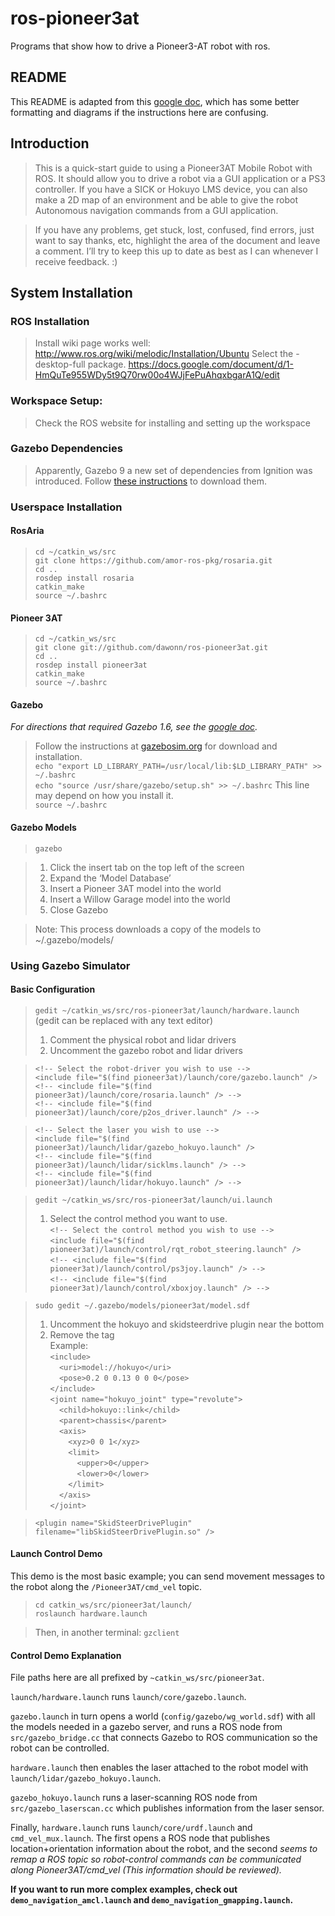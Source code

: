 # ros-pioneer3at
Programs that show how to drive a Pioneer3-AT robot with ros.

## README
This README is adapted from this [google doc](https://docs.google.com/document/d/1C_GdAAQck-IT4H5GnsH3j6OezUbehUphtlnn8XU4XBk/edit), which has some better formatting and diagrams if the instructions here are confusing.

## Introduction
> This is a quick-start guide to using a Pioneer3AT Mobile Robot with ROS. It should allow you to drive a robot via a GUI application or a PS3 controller. If you have a SICK or Hokuyo LMS device, you can also make a 2D map of an environment and be able to give the robot Autonomous navigation commands from a GUI application. 

> If you have any problems, get stuck, lost, confused, find errors, just want to say thanks, etc, highlight the area of the document and leave a comment. I’ll try to keep this up to date as best as I can whenever I receive feedback. :)

## System Installation
### ROS Installation
> Install wiki page works well: http://www.ros.org/wiki/melodic/Installation/Ubuntu
> Select the -desktop-full package.
https://docs.google.com/document/d/1-HmQuTe955WDy5t9Q70rw00o4WJjFePuAhqxbgarA1Q/edit
### Workspace Setup:
> Check the ROS website for installing and setting up the workspace

### Gazebo Dependencies
> Apparently, Gazebo 9 a new set of dependencies from Ignition was introduced. Follow [these instructions](http://gazebosim.org/tutorials?tut=install_dependencies_from_source) to download them.

### Userspace Installation 
#### RosAria
  > `cd ~/catkin_ws/src`<br>
  > `git clone https://github.com/amor-ros-pkg/rosaria.git`<br>
  > `cd ..`<br>
  > `rosdep install rosaria`<br>
  > `catkin_make`<br>
  > `source ~/.bashrc`<br>
#### Pioneer 3AT
  > `cd ~/catkin_ws/src`<br>
  > `git clone git://github.com/dawonn/ros-pioneer3at.git`<br>
  > `cd ..`<br>
  > `rosdep install pioneer3at`<br>
  > `catkin_make`<br>
  > `source ~/.bashrc`

#### Gazebo
_For directions that required Gazebo 1.6, see the [google doc](https://docs.google.com/document/d/1C_GdAAQck-IT4H5GnsH3j6OezUbehUphtlnn8XU4XBk/edit)._
  > Follow the instructions at [gazebosim.org](http://gazebosim.org/tutorials?tut=install_ubuntu&cat=install) for download and installation.<br>
  > `echo "export LD_LIBRARY_PATH=/usr/local/lib:$LD_LIBRARY_PATH" >> ~/.bashrc`<br>
  > `echo "source /usr/share/gazebo/setup.sh" >> ~/.bashrc` This line may depend on how you install it.<br>
  > `source ~/.bashrc`

#### Gazebo Models
  > `gazebo`

  > 1) Click the insert tab on the top left of the screen<br>
  > 2) Expand the ‘Model Database’<br>
  > 3) Insert a Pioneer 3AT model into the world<br>
  > 4) Insert a Willow Garage model into the world<br>
  > 5) Close Gazebo

  > Note: This process downloads a copy of the models to ~/.gazebo/models/

### Using Gazebo Simulator
#### Basic Configuration
  > `gedit ~/catkin_ws/src/ros-pioneer3at/launch/hardware.launch` (gedit can be replaced with any text editor)<br>
  > 1) Comment the physical robot and lidar drivers<br>
  > 2) Uncomment the gazebo robot and lidar drivers<br>
  
  > `<!-- Select the robot-driver you wish to use -->`<br>
  > `<include file="$(find pioneer3at)/launch/core/gazebo.launch" />`<br>
  > `<!-- <include file="$(find pioneer3at)/launch/core/rosaria.launch" /> -->`<br>
  > `<!-- <include file="$(find pioneer3at)/launch/core/p2os_driver.launch" /> -->`<br>

  > `<!-- Select the laser you wish to use -->`<br>
  > `<include file="$(find pioneer3at)/launch/lidar/gazebo_hokuyo.launch" />`<br>
  > `<!-- <include file="$(find pioneer3at)/launch/lidar/sicklms.launch" /> -->`<br>
  > `<!-- <include file="$(find pioneer3at)/launch/lidar/hokuyo.launch" /> -->`<br>

  > `gedit ~/catkin_ws/src/ros-pioneer3at/launch/ui.launch`<br>	
  > 1) Select the control method you want to use.<br>
  > `<!-- Select the control method you wish to use -->`<br>
  > `<include file="$(find pioneer3at)/launch/control/rqt_robot_steering.launch" />`<br>
  > `<!-- <include file="$(find pioneer3at)/launch/control/ps3joy.launch" /> -->`<br>
  > `<!-- <include file="$(find pioneer3at)/launch/control/xboxjoy.launch" /> -->`<br>

  > `sudo gedit ~/.gazebo/models/pioneer3at/model.sdf`<br>
  > 1) Uncomment the hokuyo and skidsteerdrive plugin near the bottom<br>
  > 2) Remove the <MaxForce> tag<br>
  > Example:<br>
  > `<include>`<br>
  > `  <uri>model://hokuyo</uri>`<br>
  > `  <pose>0.2 0 0.13 0 0 0</pose>`<br>
  > `</include>`<br>
  > `<joint name="hokuyo_joint" type="revolute">`<br>
  > `  <child>hokuyo::link</child>`<br>
  > `  <parent>chassis</parent>`<br>
  > `  <axis>`<br>
  > `    <xyz>0 0 1</xyz>`<br>
  > `    <limit>`<br>
  > `      <upper>0</upper>`<br>
  > `      <lower>0</lower>`<br>
  > `    </limit>`<br>
  > `  </axis>`<br>
  > `</joint>`

  > `<plugin name="SkidSteerDrivePlugin" filename="libSkidSteerDrivePlugin.so" />`<br>

#### Launch Control Demo
This demo is the most basic example; you can send movement messages to the robot along the `/Pioneer3AT/cmd_vel` topic.

  > `cd catkin_ws/src/pioneer3at/launch/`<br>
  > `roslaunch hardware.launch`<br>
  
  > Then, in another terminal:
  > `gzclient`

#### Control Demo Explanation
File paths here are all prefixed by `~catkin_ws/src/pioneer3at`.

`launch/hardware.launch` runs `launch/core/gazebo.launch`.

`gazebo.launch` in turn opens a world (`config/gazebo/wg_world.sdf`) with all the models needed in a gazebo server, and runs a ROS node from `src/gazebo_bridge.cc` that connects Gazebo to ROS communication so the robot can be controlled.

`hardware.launch` then enables the laser attached to the robot model with `launch/lidar/gazebo_hokuyo.launch`.

`gazebo_hokuyo.launch` runs a laser-scanning ROS node from `src/gazebo_laserscan.cc` which publishes information from the laser sensor.

Finally, `hardware.launch` runs `launch/core/urdf.launch` and `cmd_vel_mux.launch`. The first opens a ROS node that publishes location+orientation information about the robot, and the second _seems to remap a ROS topic so robot-control commands can be communicated along Pioneer3AT/cmd\_vel (This information should be reviewed)._
  
__If you want to run more complex examples, check out `demo_navigation_amcl.launch` and `demo_navigation_gmapping.launch`.__
